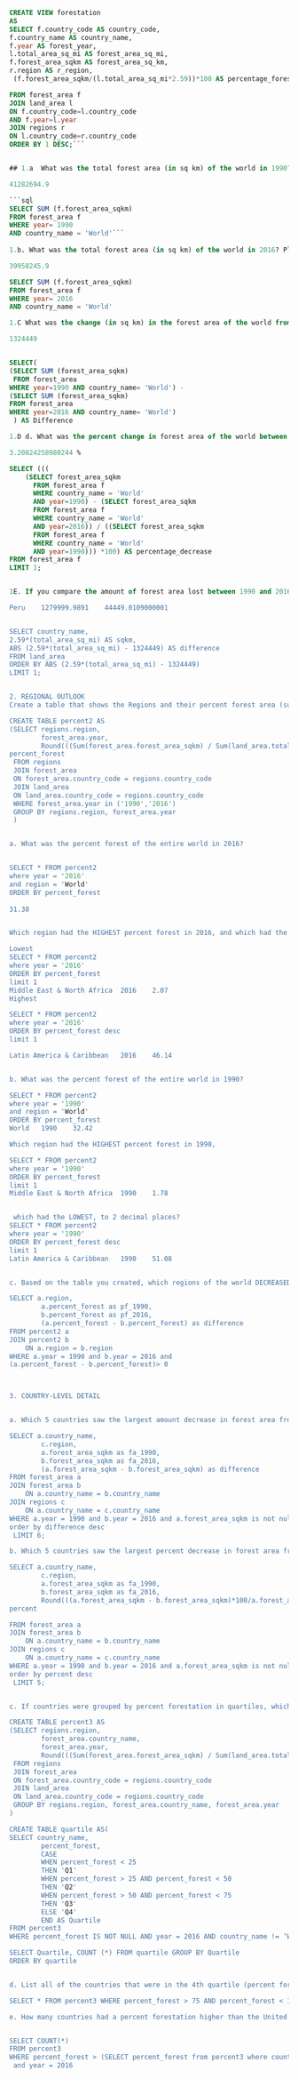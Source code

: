 ```sql
CREATE VIEW forestation
AS
SELECT f.country_code AS country_code,
f.country_name AS country_name,
f.year AS forest_year,
l.total_area_sq_mi AS forest_area_sq_mi,
f.forest_area_sqkm AS forest_area_sq_km,
r.region AS r_region,
 (f.forest_area_sqkm/(l.total_area_sq_mi*2.59))*100 AS percentage_forest_sqkm

FROM forest_area f
JOIN land_area l
ON f.country_code=l.country_code
AND f.year=l.year
JOIN regions r
ON l.country_code=r.country_code
ORDER BY 1 DESC;```


## 1.a  What was the total forest area (in sq km) of the world in 1990? Please keep in mind that you can use the country record denoted as “World" in the region table.  

41282694.9

```sql
SELECT SUM (f.forest_area_sqkm) 
FROM forest_area f
WHERE year= 1990
AND country_name = 'World'``` 
 
1.b. What was the total forest area (in sq km) of the world in 2016? Please keep in mind that you can use the country record in the table is denoted as “World.”

39958245.9

SELECT SUM (f.forest_area_sqkm) 
FROM forest_area f
WHERE year= 2016
AND country_name = 'World'  

1.C What was the change (in sq km) in the forest area of the world from 1990 to 2016?

1324449


SELECT(
(SELECT SUM (forest_area_sqkm)
 FROM forest_area
WHERE year=1990 AND country_name= 'World') -
(SELECT SUM (forest_area_sqkm) 
FROM forest_area
WHERE year=2016 AND country_name= 'World')
 ) AS Difference

1.D d. What was the percent change in forest area of the world between 1990 and 2016?

3.20824258980244 %

SELECT (((
    (SELECT forest_area_sqkm
      FROM forest_area f
      WHERE country_name = 'World'
      AND year=1990) - (SELECT forest_area_sqkm
      FROM forest_area f
      WHERE country_name = 'World'
      AND year=2016)) / ((SELECT forest_area_sqkm
      FROM forest_area f
      WHERE country_name = 'World'
      AND year=1990))) *100) AS percentage_decrease
FROM forest_area f
LIMIT 1;  


1E. If you compare the amount of forest area lost between 1990 and 2016, to which country's total area in 2016 is it closest to?

Peru	1279999.9891	44449.0109000001


SELECT country_name, 
2.59*(total_area_sq_mi) AS sqkm,
ABS (2.59*(total_area_sq_mi) - 1324449) AS difference
FROM land_area
ORDER BY ABS (2.59*(total_area_sq_mi) - 1324449) 
LIMIT 1;


2. REGIONAL OUTLOOK
Create a table that shows the Regions and their percent forest area (sum of forest area divided by sum of land area) in 1990 and 2016. (Note that 1 sq mi = 2.59 sq km).

CREATE TABLE percent2 AS
(SELECT regions.region,
 		forest_area.year,
 		Round(((Sum(forest_area.forest_area_sqkm) / Sum(land_area.total_area_sq_mi*2.59))*100)::Numeric, 2) AS
percent_forest
 FROM regions
 JOIN forest_area 
 ON forest_area.country_code = regions.country_code
 JOIN land_area
 ON land_area.country_code = regions.country_code
 WHERE forest_area.year in ('1990','2016')
 GROUP BY regions.region, forest_area.year
 )


a. What was the percent forest of the entire world in 2016? 


SELECT * FROM percent2
where year = '2016' 
and region = 'World'
ORDER BY percent_forest
	
31.38


Which region had the HIGHEST percent forest in 2016, and which had the LOWEST, to 2 decimal places?

Lowest
SELECT * FROM percent2
where year = '2016' 
ORDER BY percent_forest
limit 1
Middle East & North Africa	2016	2.07
Highest

SELECT * FROM percent2
where year = '2016' 
ORDER BY percent_forest desc
limit 1

Latin America & Caribbean	2016	46.14


b. What was the percent forest of the entire world in 1990? 

SELECT * FROM percent2
where year = '1990' 
and region = 'World'
ORDER BY percent_forest
World	1990	32.42

Which region had the HIGHEST percent forest in 1990, 

SELECT * FROM percent2
where year = '1990' 
ORDER BY percent_forest
limit 1
Middle East & North Africa	1990	1.78


 which had the LOWEST, to 2 decimal places?
SELECT * FROM percent2
where year = '1990' 
ORDER BY percent_forest desc
limit 1
Latin America & Caribbean	1990	51.08


c. Based on the table you created, which regions of the world DECREASED in forest area from 1990 to 2016?

SELECT a.region,
		a.percent_forest as pf_1990,
        b.percent_forest as pf_2016,
       	(a.percent_forest - b.percent_forest) as difference
FROM percent2 a
JOIN percent2 b
	ON a.region = b.region
WHERE a.year = 1990 and b.year = 2016 and
(a.percent_forest - b.percent_forest)> 0



3. COUNTRY-LEVEL DETAIL


a. Which 5 countries saw the largest amount decrease in forest area from 1990 to 2016? What was the difference in forest area for each?

SELECT a.country_name,
		c.region,
		a.forest_area_sqkm as fa_1990,
        b.forest_area_sqkm as fa_2016,
       	(a.forest_area_sqkm - b.forest_area_sqkm) as difference
FROM forest_area a
JOIN forest_area b
	ON a.country_name = b.country_name
JOIN regions c
	ON a.country_name = c.country_name
WHERE a.year = 1990 and b.year = 2016 and a.forest_area_sqkm is not null and b.forest_area_sqkm is not null
order by difference desc
 LIMIT 6;

b. Which 5 countries saw the largest percent decrease in forest area from 1990 to 2016? What was the percent change to 2 decimal places for each?

SELECT a.country_name,
		c.region,
		a.forest_area_sqkm as fa_1990,
        b.forest_area_sqkm as fa_2016,
       	Round(((a.forest_area_sqkm - b.forest_area_sqkm)*100/a.forest_area_sqkm)::Numeric, 2) AS
percent

FROM forest_area a
JOIN forest_area b
	ON a.country_name = b.country_name
JOIN regions c
	ON a.country_name = c.country_name
WHERE a.year = 1990 and b.year = 2016 and a.forest_area_sqkm is not null and b.forest_area_sqkm is not null
order by percent desc
 LIMIT 5;


c. If countries were grouped by percent forestation in quartiles, which group had the most countries in it in 2016?

CREATE TABLE percent3 AS
(SELECT regions.region,
        forest_area.country_name,
        forest_area.year,
        Round(((Sum(forest_area.forest_area_sqkm) / Sum(land_area.total_area_sq_mi*2.59))*100)::Numeric, 2) AS percent_forest
 FROM regions
 JOIN forest_area 
 ON forest_area.country_code = regions.country_code
 JOIN land_area
 ON land_area.country_code = regions.country_code
 GROUP BY regions.region, forest_area.country_name, forest_area.year
)

CREATE TABLE quartile AS(
SELECT country_name,
        percent_forest,
        CASE 
        WHEN percent_forest < 25 
        THEN 'Q1'
        WHEN percent_forest > 25 AND percent_forest < 50
        THEN 'Q2'
        WHEN percent_forest > 50 AND percent_forest < 75
        THEN 'Q3'
        ELSE 'Q4'
        END AS Quartile
FROM percent3
WHERE percent_forest IS NOT NULL AND year = 2016 AND country_name != ‘World’)

SELECT Quartile, COUNT (*) FROM quartile GROUP BY Quartile
ORDER BY quartile


d. List all of the countries that were in the 4th quartile (percent forest > 75%) in 2016.

SELECT * FROM percent3 WHERE percent_forest > 75 AND percent_forest < 100 and year = 2016

e. How many countries had a percent forestation higher than the United States in 2016?


SELECT COUNT(*) 
FROM percent3 
WHERE percent_forest > (SELECT percent_forest from percent3 where country_name = 'United States' and year = 2016) 
 and year = 2016
